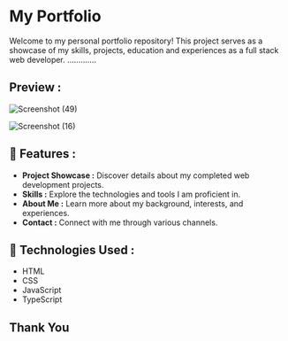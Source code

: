 # My Portfolio

Welcome to my personal portfolio repository! This project serves as a showcase of my skills, projects, education and experiences as a  full stack web developer.  .............

## Preview :

![Screenshot (49)](https://github.com/raviranjan0/myportfolio/assets/100368738/7d5ec8b3-70b3-49f0-b8fe-edcc8cdccb4f)


![Screenshot (16)](https://github.com/raviranjan0/myportfolio/assets/100368738/ae4561e4-5067-4fa4-b886-2598c445b721)

## 🚀 Features :

- **Project Showcase :** Discover details about my completed web development projects.
- **Skills :** Explore the technologies and tools I am proficient in.
- **About Me :** Learn more about my background, interests, and experiences.
- **Contact :** Connect with me through various channels.

## 🔧 Technologies Used :
- HTML 
- CSS 
- JavaScript 
- TypeScript 

## Thank You 
